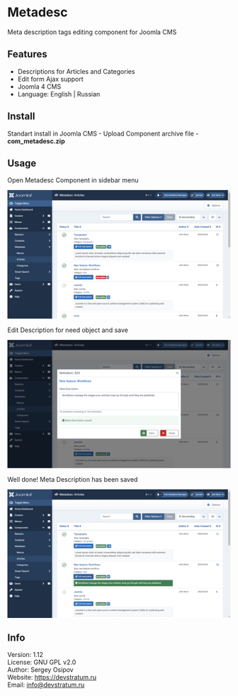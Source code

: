 # Metadesc

Meta description tags editing component for Joomla CMS

## Features

* Descriptions for Articles and Categories
* Edit form Ajax support
* Joomla 4 CMS
* Language: English | Russian

## Install

Standart install in Joomla CMS - Upload Component archive file - **com_metadesc.zip**

## Usage

Open Metadesc Component in sidebar menu

![com_metadesc_01](https://github.com/devstratum/metadesc/blob/main/com_metadesc_01.png)

Edit Description for need object and save

![com_metadesc_02](https://github.com/devstratum/metadesc/blob/main/com_metadesc_02.png)

Well done! Meta Description has been saved

![com_metadesc_03](https://github.com/devstratum/metadesc/blob/main/com_metadesc_03.png)

## Info

Version: 1.12  
License: GNU GPL v2.0  
Author: Sergey Osipov  
Website: https://devstratum.ru  
Email: info@devstratum.ru
